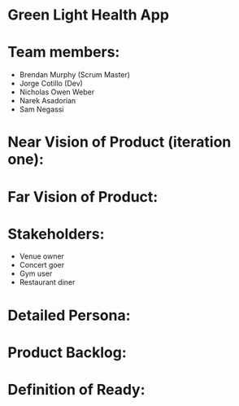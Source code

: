 # Green Light Health App

# Team members:

- Brendan Murphy (Scrum Master)
- Jorge Cotillo (Dev)
- Nicholas Owen Weber
- Narek Asadorian
- Sam Negassi

# Near Vision of Product (iteration one):

# Far Vision of Product:

# Stakeholders:
- Venue owner
- Concert goer
- Gym user
- Restaurant diner

# Detailed Persona:

# Product Backlog:

# Definition of Ready:
